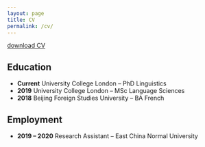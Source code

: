 ```yaml
---
layout: page
title: CV
permalink: /cv/
---
```


<a href="/files/docs/cv_huo_yiling.pdf" download>download CV</a>

## Education

- **Current** University College London – PhD Linguistics
- **2019** University College London – MSc Language Sciences
- **2018** Beijing Foreign Studies University – BA French

## Employment

- **2019 – 2020** Research Assistant – East China Normal University
